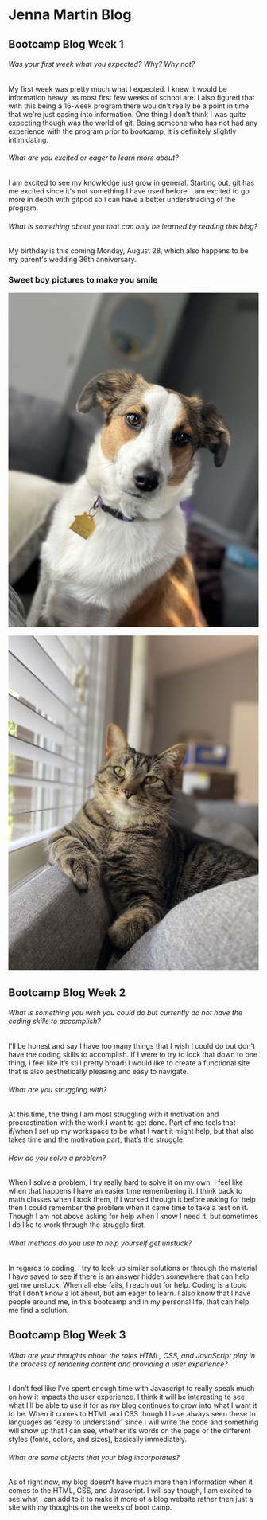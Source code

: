 # Jenna Martin Blog

## Bootcamp Blog Week 1

###### Was your first week what you expected? Why? Why not?

My first week was pretty much what I expected. I knew it would be information heavy, as most first few weeks of school are. I also figured that with this being a 16-week program there wouldn't really be a point in time that we're just easing into information. One thing I don't think I was quite expecting though was the world of git. Being someone who has not had any experience with the program prior to bootcamp, it is definitely slightly intimidating. 

###### What are you excited or eager to learn more about?

I am excited to see my knowledge just grow in general. Starting out, git has me excited since it's not something I have used before. I am excited to go more in depth with gitpod so I can have a better understnading of the program. 

###### What is something about you that can only be learned by reading this blog?

My birthday is this coming Monday, August 28, which also happens to be my parent's wedding 36th anniversary. 

### Sweet boy pictures to make you smile

![My dog Luca](img/IMG_4166.jpeg)

![My sister's cat Beren](img/IMG_4598.jpeg)

## Bootcamp Blog Week 2

###### What is something you wish you could do but currently do not have the coding skills to accomplish?

I'll be honest and say I have too many things that I wish I could do but don't have the coding skills to accomplish. If I were to try to lock that down to one thing, I feel like it’s still pretty broad: I would like to create a functional site that is also aesthetically pleasing and easy to navigate. 

###### What are you struggling with?

At this time, the thing I am most struggling with it motivation and procrastination with the work I want to get done. Part of me feels that if/when I set up my workspace to be what I want it might help, but that also takes time and the motivation part, that’s the struggle. 

###### How do you solve a problem? 

When I solve a problem, I try really hard to solve it on my own. I feel like when that happens I have an easier time remembering it. I think back to math classes when I took them, if I worked through it before asking for help then I could remember the problem when it came time to take a test on it. Though I am not above asking for help when I know I need it, but sometimes I do like to work through the struggle first. 

###### What methods do you use to help yourself get unstuck?

In regards to coding, I try to look up similar solutions or through the material I have saved to see if there is an answer hidden somewhere that can help get me unstuck. When all else fails, I reach out for help. Coding is a topic that I don’t know a lot about, but am eager to learn. I also know that I have people around me, in this bootcamp and in my personal life, that can help me find a solution. 

## Bootcamp Blog Week 3

###### What are your thoughts about the roles HTML, CSS, and JavaScript play in the process of rendering content and providing a user experience?

I don’t feel like I’ve spent enough time with Javascript to really speak much on how it impacts the user experience. I think it will be interesting to see what I’ll be able to use it for as my blog continues to grow into what I want it to be. When it comes to HTML and CSS though I have always seen these to languages as “easy to understand” since I will write the code and something will show up that I can see, whether it’s words on the page or the different styles (fonts, colors, and sizes), basically immediately. 

###### What are some objects that your blog incorporates?

As of right now, my blog doesn’t have much more then information when it comes to the HTML, CSS, and Javascript. I will say though, I am excited to see what I can add to it to make it more of a blog website rather then just a site with my thoughts on the weeks of boot camp. 